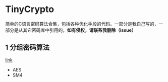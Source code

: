 # TinyCrypto

简单的C语言密码算法合集，包括各种优化手段的代码。一部分是我自己写的，一部分是从其它密码库中引用的，**如有侵权，请联系我删除（issue）**

## 1 分组密码算法

[link](./cipher/README.md)

* AES
* SM4